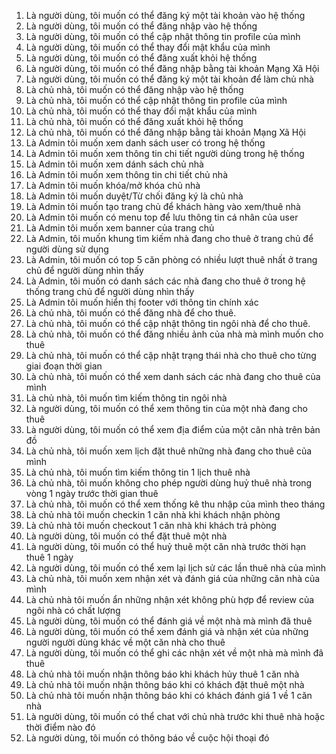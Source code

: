 1. Là người dùng, tôi muốn có thể đăng ký một tài khoản vào hệ thống
2. Là người dùng, tôi muốn có thể đăng nhập vào hệ thống
3. Là người dùng, tôi muốn có thể cập nhật thông tin profile của mình
4. Là người dùng, tôi muốn có thể thay đổi mật khẩu của mình
5. Là người dùng, tôi muốn có thể đăng xuất khỏi hệ thống
6. Là người dùng, tôi muốn có thể đăng nhập bằng tài khoản Mạng Xã Hội
7. Là người dùng, tôi muốn có thể đăng ký một tài khoản để làm chủ nhà
8. Là chủ nhà, tôi muốn có thể đăng nhập vào hệ thống
9. Là chủ nhà, tôi muốn có thể cập nhật thông tin profile của mình
10. Là chủ nhà, tôi muốn có thể thay đổi mật khẩu của mình
11. Là chủ nhà, tôi muốn có thể đăng xuất khỏi hệ thống
12. Là chủ nhà, tôi muốn có thể đăng nhập bằng tài khoản Mạng Xã Hội
13. Là Admin tôi muốn xem danh sách user có trong hệ thống
14. Là Admin tôi muốn xem thông tin chi tiết người dùng trong hệ thống
15. Là Admin tôi muốn xem dánh sách chủ nhà
16. Là Admin tôi muốn xem thông tin chi tiết chủ nhà
17. Là Admin tôi muốn khóa/mở khóa chủ nhà
18. Là Admin tôi muốn duyệt/Từ chối đăng ký là chủ nhà
19. Là Admin tôi muốn tạo trang chủ để khách hàng vào xem/thuê nhà
20. Là Admin tôi muốn có menu top để lưu thông tin cá nhân của user
21. Là Admin tôi muốn xem banner của trang chủ
22. Là Admin, tôi muốn khung tìm kiếm nhà đang cho thuê ở trang chủ để người dùng sử dụng
23. Là Admin, tôi muốn có top 5 căn phòng có nhiều lượt thuê nhất ở trang chủ để người dùng nhìn thấy
24. Là Admin, tôi muốn có danh sách các nhà đang cho thuê ở trong hệ thống trang chủ để người dùng nhìn thấy
25. Là Admin tôi muốn hiển thị footer với thông tin chính xác
26. Là chủ nhà, tôi muốn có thể đăng nhà để cho thuê.
27. Là chủ nhà, tôi muốn có thể cập nhật thông tin ngôi nhà để cho thuê.
28. Là chủ nhà, tôi muốn có thể đăng nhiều ảnh của nhà mà mình muốn cho thuê
29. Là chủ nhà, tôi muốn có thể cập nhật trạng thái nhà cho thuê cho từng giai đoạn thời gian
30. Là chủ nhà, tôi muốn có thể xem danh sách các nhà đang cho thuê của mình
31. Là chủ nhà, tôi muốn tìm kiếm thông tin ngôi nhà
32. Là người dùng, tôi muốn có thể xem thông tin của một nhà đang cho thuê
33. Là người dùng, tôi muốn có thể xem địa điểm của một căn nhà trên bản đồ
34. Là chủ nhà, tôi muốn xem lịch đặt thuê những nhà đang cho thuê của mình
35. Là chủ nhà, tôi muốn tìm kiếm thông tin 1 lịch thuê nhà
36. Là chủ nhà, tôi muốn không cho phép người dùng huỷ thuê nhà trong vòng 1 ngày trước thời gian thuê
37. Là chủ nhà, tôi muốn có thể xem thống kê thu nhập của mình theo tháng
38. Là chủ nhà tôi muốn checkin 1 căn nhà khi khách nhận phòng
39. Là chủ nhà tôi muốn checkout 1 căn nhà khi khách trả phòng
40. Là người dùng, tôi muốn có thể đặt thuê một nhà
41. Là người dùng, tôi muốn có thể huỷ thuê một căn nhà trước thời hạn thuê 1 ngày
42. Là người dùng, tôi muốn có thể xem lại lịch sử các lần thuê nhà của mình
43. Là chủ nhà, tôi muốn xem nhận xét và đánh giá của những căn nhà của mình
44. Là chủ nhà tôi muốn ẩn những nhận xét không phù hợp để review của ngôi nhà có chất lượng
45. Là người dùng, tôi muốn có thể đánh giá về một nhà mà mình đã thuê
46. Là người dùng, tôi muốn có thể xem đánh giá và nhận xét của những người người dùng khác về một căn nhà cho thuê
47. Là người dùng, tôi muốn có thể ghi các nhận xét về một nhà mà mình đã thuê
48. Là chủ nhà tôi muốn nhận thông báo khi khách hủy thuê 1 căn nhà
49. Là chủ nhà tôi muốn nhận thông báo khi có khách đặt thuê một nhà
50. Là chủ nhà tôi muốn nhận thông báo khi có khách đánh giá 1 về 1 căn nhà
51. Là người dùng, tôi muốn có thể chat với chủ nhà trước khi thuê nhà hoặc thời điểm nào đó
52. Là người dùng, tôi muốn có thông báo về cuộc hội thoại đó

